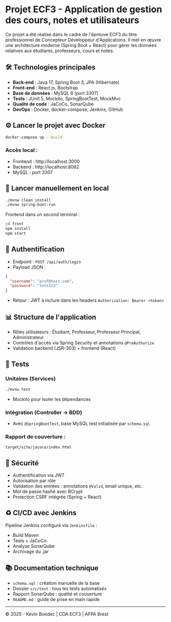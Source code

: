 # Projet ECF3 - Application de gestion des cours, notes et utilisateurs

Ce projet a été réalisé dans le cadre de l'épreuve ECF3 du titre professionnel de Concepteur Développeur d'Applications. Il met en œuvre une architecture moderne (Spring Boot + React) pour gérer les données relatives aux étudiants, professeurs, cours et notes.

## 🛠 Technologies principales
- **Back-end** : Java 17, Spring Boot 3, JPA (Hibernate)
- **Front-end** : React.js, Bootstrap
- **Base de données** : MySQL 8 (port 3307)
- **Tests** : JUnit 5, Mockito, SpringBootTest, MockMvc
- **Qualité de code** : JaCoCo, SonarQube
- **DevOps** : Docker, docker-compose, Jenkins, GitHub

## ⚙️ Lancer le projet avec Docker

```bash
docker-compose up --build
```

### Accès local :
- Frontend : http://localhost:3000
- Backend : http://localhost:8082
- MySQL : port 3307

## 🚀 Lancer manuellement en local

```bash
./mvnw clean install
./mvnw spring-boot:run
```

Frontend dans un second terminal :
```bash
cd front
npm install
npm start
```

## 🔐 Authentification

- Endpoint : `POST /api/auth/login`
- Payload JSON :
```json
{
  "username": "prof@test.com",
  "password": "test123"
}
```
- Retour : JWT à inclure dans les headers `Authorization: Bearer <token>`

## 📊 Structure de l'application

- Rôles utilisateurs : Étudiant, Professeur, Professeur Principal, Administrateur
- Contrôles d'accès via Spring Security et annotations `@PreAuthorize`
- Validation backend (JSR-303) + frontend (React)

## 🔮 Tests

### Unitaires (Services)
```bash
./mvnw test
```
- Mockito pour isoler les dépendances

### Intégration (Controller → BDD)
- Avec `@SpringBootTest`, base MySQL test initialisée par `schema.sql`

### Rapport de couverture :
```
target/site/jacoco/index.html
```

## 🚮 Sécurité

- Authentification via JWT
- Autorisation par rôle
- Validation des entrées : annotations `@Valid`, email unique, etc.
- Mot de passe hashé avec BCrypt
- Protection CSRF intégrée (Spring + React)

## ♻️ CI/CD avec Jenkins

Pipeline Jenkins configuré via `Jenkinsfile` :
- Build Maven
- Tests + JaCoCo
- Analyse SonarQube
- Archivage du .jar

## 📚 Documentation technique

- `schema.sql` : création manuelle de la base
- Dossier `src/test` : tous les tests automatisés
- Rapport SonarQube : qualité et couverture
- `README.md` : guide de prise en main rapide

---

© 2025 - Kévin Boedec | CDA ECF3 | AFPA Brest


